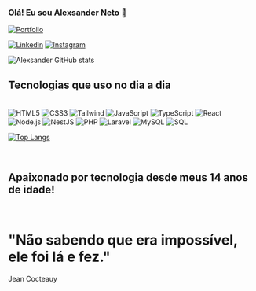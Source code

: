 ### Olá! Eu sou Alexsander Neto 🤚
[![Portfolio](https://img.shields.io/website-up-down-green-red/http/monip.org.svgsite:  )](https://alexsandernetodev.netlify.app/)

[![Linkedin](https://img.shields.io/badge/LinkedIn-0077B5?style=for-the-badge&logo=linkedin&logoColor=white)](https://www.linkedin.com/in/alexsander-neto-13895b190/)
[![Instagram](https://img.shields.io/badge/Instagram-E4405F?style=for-the-badge&logo=instagram&logoColor=white)](https://instagram.com/alexsanderribeiro12)

![Alexsander GitHub stats](https://github-readme-stats.vercel.app/api?username=alexsanderneto&show_icons=true&theme=transparent)

## Tecnologias que uso no dia a dia
<div style="display: inline_block"><br/>
 <!-- Front-end -->
  <img align="center" alt="HTML5" src="https://img.shields.io/badge/HTML5-E34F26?style=for-the-badge&logo=html5&logoColor=white">
  <img align="center" alt="CSS3" src="https://img.shields.io/badge/CSS3-1572B6?style=for-the-badge&logo=css3&logoColor=white">
  <img align="center" alt="Tailwind" src="https://img.shields.io/badge/Tailwind_CSS-38B2AC?style=for-the-badge&logo=tailwind-css&logoColor=white">
  <img align="center" alt="JavaScript" src="https://img.shields.io/badge/JavaScript-323330?style=for-the-badge&logo=javascript&logoColor=F7DF1E">
  <img align="center" alt="TypeScript" src="https://img.shields.io/badge/TypeScript-007ACC?style=for-the-badge&logo=typescript&logoColor=white">
  <img align="center" alt="React" src="https://img.shields.io/badge/React-20232A?style=for-the-badge&logo=react&logoColor=61DAFB">

  <img align="center" alt="Node.js" src="https://img.shields.io/badge/Node.js-43853D?style=for-the-badge&logo=node.js&logoColor=white">
  <img align="center" alt="NestJS" src="https://img.shields.io/badge/NestJS-E0234E?style=for-the-badge&logo=nestjs&logoColor=white">

  <!-- Back-end -->
  <img align="center" alt="PHP" src="https://img.shields.io/badge/PHP-777BB4?style=for-the-badge&logo=php&logoColor=white">
  <img align="center" alt="Laravel" src="https://img.shields.io/badge/Laravel-FF2D20?style=for-the-badge&logo=laravel&logoColor=white">
  <img align="center" alt="MySQL" src="https://img.shields.io/badge/MySQL-005C84?style=for-the-badge&logo=mysql&logoColor=white">
  <img align="center" alt="SQL" src="https://img.shields.io/badge/SQL-336791?style=for-the-badge&logo=postgresql&logoColor=white">
</div>






[![Top Langs](https://github-readme-stats.vercel.app/api/top-langs/?username=alexsanderneto)](https://github.com/alexsanderneto/github-readme-stats)





</div>
<br>
<h2>Apaixonado por tecnologia desde meus 14 anos de idade!</h2>
<br>
<h1>"Não sabendo que era impossível, ele foi lá e fez."</h1>
<span>Jean Cocteauy</span>
